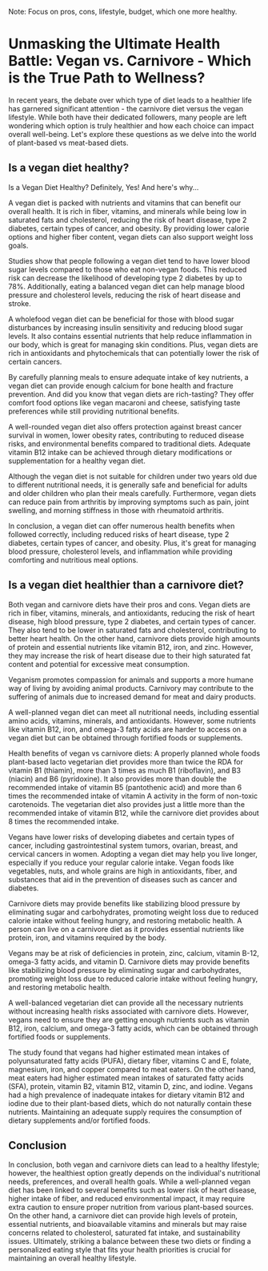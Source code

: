 
Note: Focus on pros, cons, lifestyle, budget, which one more healthy.

# Unmasking the Ultimate Health Battle: Vegan vs. Carnivore - Which is the True Path to Wellness?

In recent years, the debate over which type of diet leads to a healthier life has garnered significant attention - the carnivore diet versus the vegan lifestyle. While both have their dedicated followers, many people are left wondering which option is truly healthier and how each choice can impact overall well-being. Let's explore these questions as we delve into the world of plant-based vs meat-based diets.

## Is a vegan diet healthy?

Is a Vegan Diet Healthy? Definitely, Yes! And here's why...

A vegan diet is packed with nutrients and vitamins that can benefit our overall health. It is rich in fiber, vitamins, and minerals while being low in saturated fats and cholesterol, reducing the risk of heart disease, type 2 diabetes, certain types of cancer, and obesity. By providing lower calorie options and higher fiber content, vegan diets can also support weight loss goals.

Studies show that people following a vegan diet tend to have lower blood sugar levels compared to those who eat non-vegan foods. This reduced risk can decrease the likelihood of developing type 2 diabetes by up to 78%. Additionally, eating a balanced vegan diet can help manage blood pressure and cholesterol levels, reducing the risk of heart disease and stroke.

A wholefood vegan diet can be beneficial for those with blood sugar disturbances by increasing insulin sensitivity and reducing blood sugar levels. It also contains essential nutrients that help reduce inflammation in our body, which is great for managing skin conditions. Plus, vegan diets are rich in antioxidants and phytochemicals that can potentially lower the risk of certain cancers.

By carefully planning meals to ensure adequate intake of key nutrients, a vegan diet can provide enough calcium for bone health and fracture prevention. And did you know that vegan diets are rich-tasting? They offer comfort food options like vegan macaroni and cheese, satisfying taste preferences while still providing nutritional benefits.

A well-rounded vegan diet also offers protection against breast cancer survival in women, lower obesity rates, contributing to reduced disease risks, and environmental benefits compared to traditional diets. Adequate vitamin B12 intake can be achieved through dietary modifications or supplementation for a healthy vegan diet.

Although the vegan diet is not suitable for children under two years old due to different nutritional needs, it is generally safe and beneficial for adults and older children who plan their meals carefully. Furthermore, vegan diets can reduce pain from arthritis by improving symptoms such as pain, joint swelling, and morning stiffness in those with rheumatoid arthritis.

In conclusion, a vegan diet can offer numerous health benefits when followed correctly, including reduced risks of heart disease, type 2 diabetes, certain types of cancer, and obesity. Plus, it's great for managing blood pressure, cholesterol levels, and inflammation while providing comforting and nutritious meal options.

## Is a vegan diet healthier than a carnivore diet?

Both vegan and carnivore diets have their pros and cons. Vegan diets are rich in fiber, vitamins, minerals, and antioxidants, reducing the risk of heart disease, high blood pressure, type 2 diabetes, and certain types of cancer. They also tend to be lower in saturated fats and cholesterol, contributing to better heart health. On the other hand, carnivore diets provide high amounts of protein and essential nutrients like vitamin B12, iron, and zinc. However, they may increase the risk of heart disease due to their high saturated fat content and potential for excessive meat consumption.

Veganism promotes compassion for animals and supports a more humane way of living by avoiding animal products. Carnivory may contribute to the suffering of animals due to increased demand for meat and dairy products. 

A well-planned vegan diet can meet all nutritional needs, including essential amino acids, vitamins, minerals, and antioxidants. However, some nutrients like vitamin B12, iron, and omega-3 fatty acids are harder to access on a vegan diet but can be obtained through fortified foods or supplements. 

Health benefits of vegan vs carnivore diets: A properly planned whole foods plant-based lacto vegetarian diet provides more than twice the RDA for vitamin B1 (thiamin), more than 3 times as much B1 (riboflavin), and B3 (niacin) and B6 (pyridoxine). It also provides more than double the recommended intake of vitamin B5 (pantothenic acid) and more than 6 times the recommended intake of vitamin A activity in the form of non-toxic carotenoids. The vegetarian diet also provides just a little more than the recommended intake of vitamin B12, while the carnivore diet provides about 8 times the recommended intake. 

Vegans have lower risks of developing diabetes and certain types of cancer, including gastrointestinal system tumors, ovarian, breast, and cervical cancers in women. Adopting a vegan diet may help you live longer, especially if you reduce your regular calorie intake. Vegan foods like vegetables, nuts, and whole grains are high in antioxidants, fiber, and substances that aid in the prevention of diseases such as cancer and diabetes. 

Carnivore diets may provide benefits like stabilizing blood pressure by eliminating sugar and carbohydrates, promoting weight loss due to reduced calorie intake without feeling hungry, and restoring metabolic health. A person can live on a carnivore diet as it provides essential nutrients like protein, iron, and vitamins required by the body. 

Vegans may be at risk of deficiencies in protein, zinc, calcium, vitamin B-12, omega-3 fatty acids, and vitamin D. Carnivore diets may provide benefits like stabilizing blood pressure by eliminating sugar and carbohydrates, promoting weight loss due to reduced calorie intake without feeling hungry, and restoring metabolic health. 

A well-balanced vegetarian diet can provide all the necessary nutrients without increasing health risks associated with carnivore diets. However, vegans need to ensure they are getting enough nutrients such as vitamin B12, iron, calcium, and omega-3 fatty acids, which can be obtained through fortified foods or supplements. 

The study found that vegans had higher estimated mean intakes of polyunsaturated fatty acids (PUFA), dietary fiber, vitamins C and E, folate, magnesium, iron, and copper compared to meat eaters. On the other hand, meat eaters had higher estimated mean intakes of saturated fatty acids (SFA), protein, vitamin B2, vitamin B12, vitamin D, zinc, and iodine. Vegans had a high prevalence of inadequate intakes for dietary vitamin B12 and iodine due to their plant-based diets, which do not naturally contain these nutrients. Maintaining an adequate supply requires the consumption of dietary supplements and/or fortified foods.

## Conclusion
In conclusion, both vegan and carnivore diets can lead to a healthy lifestyle; however, the healthiest option greatly depends on the individual's nutritional needs, preferences, and overall health goals. While a well-planned vegan diet has been linked to several benefits such as lower risk of heart disease, higher intake of fiber, and reduced environmental impact, it may require extra caution to ensure proper nutrition from various plant-based sources. On the other hand, a carnivore diet can provide high levels of protein, essential nutrients, and bioavailable vitamins and minerals but may raise concerns related to cholesterol, saturated fat intake, and sustainability issues. Ultimately, striking a balance between these two diets or finding a personalized eating style that fits your health priorities is crucial for maintaining an overall healthy lifestyle.
